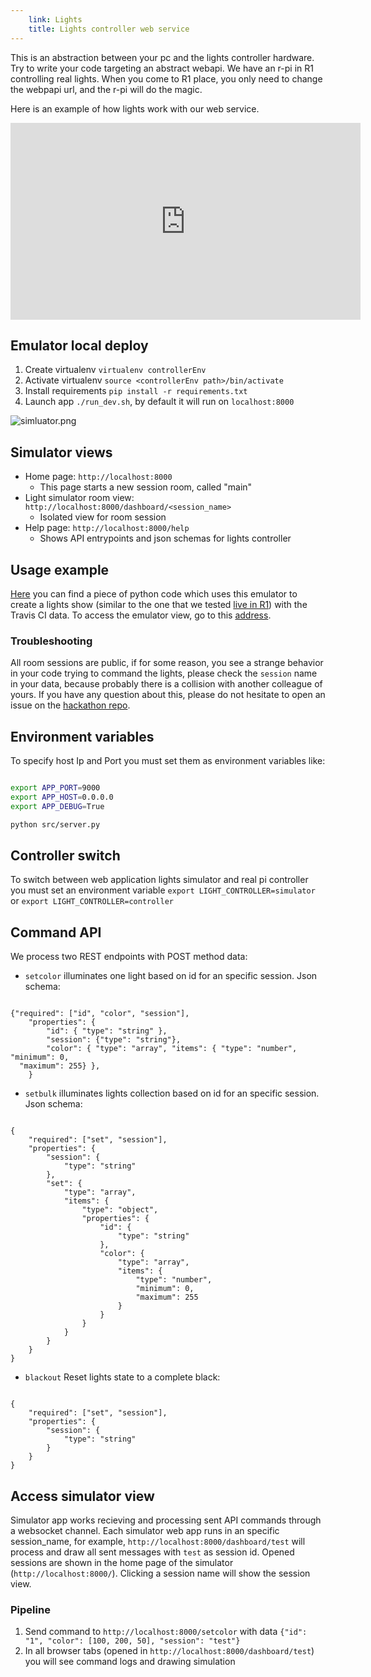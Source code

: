 ```yaml
---
    link: Lights
    title: Lights controller web service
---
```


This is an abstraction between your pc and the lights controller hardware. Try to write your code targeting an abstract webapi. We have an r-pi in R1 controlling real lights. When you come to R1 place, you only need to change the webpapi url, and the r-pi will do the magic.

Here is an example of how lights work with our web service.

<iframe width="560" height="315" src="https://www.youtube.com/embed/r8aUu9TcsdA" frameborder="0" allow="accelerometer; autoplay; encrypted-media; gyroscope; picture-in-picture" allowfullscreen></iframe>

## Emulator local deploy

1. Create virtualenv ```virtualenv controllerEnv```
2. Activate virtualenv ```source <controllerEnv path>/bin/activate```
2. Install requirements ```pip install -r requirements.txt```
3. Launch app ```./run_dev.sh```, by default it will run on ```localhost:8000```

![simluator.png](https://i.pinimg.com/originals/66/91/2e/66912e94ba74daf5ea59a78991bce983.png)

## Simulator views
- Home page: ```http://localhost:8000```
    - This page starts a new session room, called "main"
- Light simulator room view: ```http://localhost:8000/dashboard/<session_name>```
    - Isolated view for room session
- Help page: ```http://localhost:8000/help```
    - Shows API entrypoints and json schemas for lights controller

## Usage example

[Here](https://github.com/KTH/ci-hackathon/blob/master/resources/emulators/lights/src/examples/traviss.py) you can find a piece of python code which uses this emulator to create a lights show (similar to the one that we tested [live in R1](www.youtube.com/embed/r8aUu9TcsdA)) with the Travis CI data. To access the emulator view, go to this [address](https://ci-lights.azurewebsites.net/). 

### Troubleshooting

All room sessions are public, if for some reason, you see a strange behavior in your code trying to command the lights, please check the ```session``` name in your data, because probably there is a collision with another colleague of yours. If you have any question about this, please do not hesitate to open an issue on the [hackathon repo](https://github.com/KTH/ci-hackathon).

## Environment variables

To specify host Ip and Port you must set them as environment variables like:
```bash

export APP_PORT=9000
export APP_HOST=0.0.0.0
export APP_DEBUG=True

python src/server.py

```



## Controller switch
To switch between web application lights simulator and real pi controller you must set an environment variable ```export LIGHT_CONTROLLER=simulator``` or ```export LIGHT_CONTROLLER=controller```

## Command API
We process two REST endpoints with POST method data:

- ```setcolor``` illuminates one light based on id for an specific session. Json schema: 

```

{"required": ["id", "color", "session"],
    "properties": {
        "id": { "type": "string" },
        "session": {"type": "string"},
        "color": { "type": "array", "items": { "type": "number", "minimum": 0,
  "maximum": 255} },
    }

```

- ```setbulk``` illuminates lights collection based on id for an specific session. Json schema: 

```

{
    "required": ["set", "session"],
    "properties": {
        "session": {
            "type": "string"
        },
        "set": {
            "type": "array",
            "items": {
                "type": "object",
                "properties": {
                    "id": {
                        "type": "string"
                    },
                    "color": {
                        "type": "array",
                        "items": {
                            "type": "number",
                            "minimum": 0,
                            "maximum": 255
                        }
                    }
                }
            }
        }
    }
}

```


- ```blackout``` Reset lights state to a complete black: 

```

{
    "required": ["set", "session"],
    "properties": {
        "session": {
            "type": "string"
        }
    }
}

```

 
## Access simulator view
Simulator app works recieving and processing sent API commands through a websocket channel. Each simulator web app runs in an specific session_name, for example, ```http://localhost:8000/dashboard/test``` will process and draw all sent messages with ```test``` as session id. Opened sessions are shown in the home page of the simulator (```http://localhost:8000/```). Clicking a session name will show the session view.

### Pipeline

1. Send command to ```http://localhost:8000/setcolor``` with data ```{"id": "1", "color": [100, 200, 50], "session": "test"}```
2. In all browser tabs (opened in ```http://localhost:8000/dashboard/test```) you will see command logs and drawing simulation

